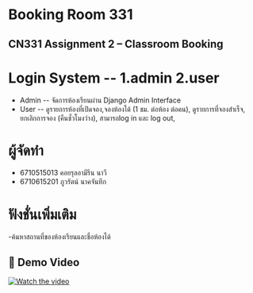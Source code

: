 # Booking Room 331
## CN331 Assignment 2 – Classroom Booking

# Login System -- 1.admin 2.user
- Admin -- จัดการห้องเรียนผ่าน Django Admin Interface
- User -- ดูรายการห้องที่เปิดจอง,จองห้องได้ (1 ชม. ต่อห้อง ต่อคน), ดูรายการที่จองสำเร็จ, ยกเลิกการจอง (คืนชั่วโมงว่าง), สามารถlog in และ log out,

# ผู้จัดทำ
- 6710515013  คอยรุลอามีรีน นาวี
- 6710615201  ภูวรัตน์ นาคจันทึก

# ฟังชั่นเพิ่มเติม
-ค้นหาสถานที่ของห้องเรียนและชื่อห้องได้

## 🎥 Demo Video
[![Watch the video](https://img.shields.io/badge/▶️-Watch%20Demo-blue?style=for-the-badge)](https://drive.google.com/file/d/1YxcZuHHxAMxYUJTmLyBYBes-kkwIFKO8/view?usp=drive_link)